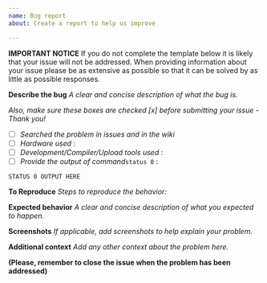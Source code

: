 ```yaml
---
name: Bug report
about: Create a report to help us improve

---
```


**IMPORTANT NOTICE**
If you do not complete the template below it is likely that your issue will not be addressed. When providing information about your issue please be as extensive as possible so that it can be solved by as little as possible responses.

**Describe the bug**
_A clear and concise description of what the bug is._


_Also, make sure these boxes are checked [x] before submitting your issue - Thank you!_
- [ ] _Searched the problem in issues and in the wiki_
- [ ] _Hardware used_ : 
- [ ] _Development/Compiler/Upload tools used_ :
- [ ] _Provide the output of command_``status 0`` :
```
STATUS 0 OUTPUT HERE
```

**To Reproduce**
_Steps to reproduce the behavior:_


**Expected behavior**
_A clear and concise description of what you expected to happen._


**Screenshots**
_If applicable, add screenshots to help explain your problem._


**Additional context**
_Add any other context about the problem here._


**(Please, remember to close the issue when the problem has been addressed)**
